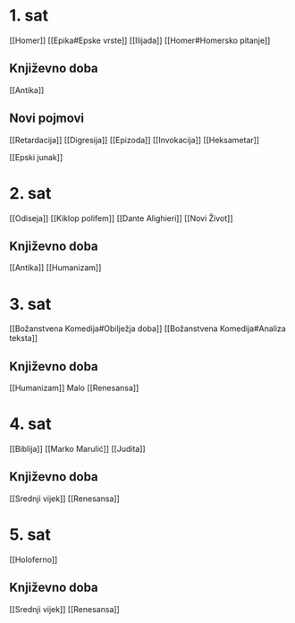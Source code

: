 # 1. sat
[[Homer]]
[[Epika#Epske vrste]]
[[Ilijada]]
[[Homer#Homersko pitanje]]

## Književno doba
[[Antika]]
## Novi pojmovi
[[Retardacija]]
[[Digresija]]
[[Epizoda]]
[[Invokacija]]
[[Heksametar]]

[[Epski junak]]

# 2. sat
[[Odiseja]]
[[Kiklop polifem]]
[[Dante Alighieri]]
[[Novi Život]]

## Književno doba
[[Antika]]
[[Humanizam]]

# 3. sat
[[Božanstvena Komedija#Obilježja doba]]
[[Božanstvena Komedija#Analiza teksta]]

## Književno doba
[[Humanizam]]
Malo [[Renesansa]]

# 4. sat
[[Biblija]]
[[Marko Marulić]]
[[Judita]]

## Književno doba
[[Srednji vijek]]
[[Renesansa]]

# 5. sat
[[Holoferno]]

## Književno doba
[[Srednji vijek]]
[[Renesansa]]
